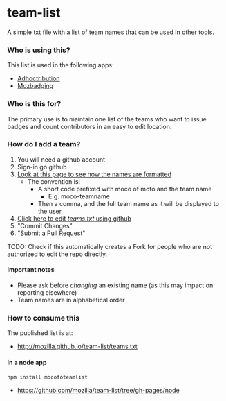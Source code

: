 # team-list

A simple txt file with a list of team names that can be used in other tools.

### Who is using this?

This list is used in the following apps:

* [Adhoctribution](https://github.com/mozilla/adhoctribution/)
* [Mozbadging](https://github.com/mozilla/mozbadging/)

### Who is this for?

The primary use is to maintain one list of the teams who want to issue badges and count contributors in an easy to edit location.

### How do I add a team?

1. You will need a github account
2. Sign-in go github
3. [Look at this page to see how the names are formatted](http://mozilla.github.io/team-list/teams.txt)
    * The convention is:
        * A short code prefixed with moco of mofo and the team name
            * E.g. moco-teamname
        * Then a comma, and the full team name as it will be displayed to the user
4. [Click here to edit *teams.txt* using github](https://github.com/mozilla/team-list/edit/gh-pages/teams.txt)
5. "Commit Changes"
6. "Submit a Pull Request"

TODO: Check if this automatically creates a Fork for people who are not authorized to edit the repo directly.

#### Important notes

* Please ask before *changing* an existing name (as this may impact on reporting elsewhere)
* Team names are in alphabetical order

### How to consume this

The published list is at:

* http://mozilla.github.io/team-list/teams.txt


#### In a node app

`npm install mocofoteamlist`

* https://github.com/mozilla/team-list/tree/gh-pages/node

